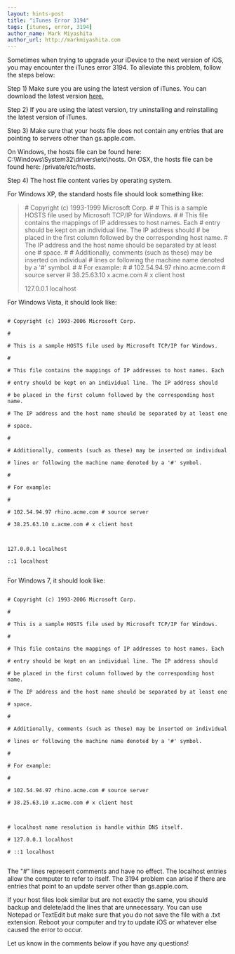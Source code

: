 ```yaml
---
layout: hints-post
title: "iTunes Error 3194"
tags: [itunes, error, 3194]
author_name: Mark Miyashita
author_url: http://markmiyashita.com
---
```


Sometimes when trying to upgrade your iDevice to the next version of iOS, you may encounter the iTunes error 3194. To alleviate this problem, follow the steps below:

Step 1) Make sure you are using the latest version of iTunes. You can download the latest version <a href="http://www.apple.com/itunes/download/">here.</a>

Step 2) If you are using the latest version, try uninstalling and reinstalling the latest version of iTunes.

Step 3) Make sure that your hosts file does not contain any entries that are pointing to servers other than gs.apple.com.

On Windows, the hosts file can be found here: C:\Windows\System32\drivers\etc\hosts.
On OSX, the hosts file can be found here: /private/etc/hosts.

Step 4) The host file content varies by operating system.

For Windows XP, the standard hosts file should look something like:

<blockquote>
&#35; Copyright (c) 1993-1999 Microsoft Corp.
&#35;
&#35; This is a sample HOSTS file used by Microsoft TCP/IP for Windows.
&#35;
&#35; This file contains the mappings of IP addresses to host names. Each
&#35; entry should be kept on an individual line. The IP address should
&#35; be placed in the first column followed by the corresponding host name.
&#35; The IP address and the host name should be separated by at least one
&#35; space.
&#35;
&#35; Additionally, comments (such as these) may be inserted on individual
&#35; lines or following the machine name denoted by a '&#35;' symbol.
&#35;
&#35; For example:
&#35;
&#35; 102.54.94.97 rhino.acme.com &#35; source server
&#35; 38.25.63.10 x.acme.com &#35; x client host

127.0.0.1 localhost
</blockquote>

For Windows Vista, it should look like:

<code>
&#35; Copyright (c) 1993-2006 Microsoft Corp.<br>
&#35;<br>
&#35; This is a sample HOSTS file used by Microsoft TCP/IP for Windows.<br>
&#35;<br>
&#35; This file contains the mappings of IP addresses to host names. Each<br>
&#35; entry should be kept on an individual line. The IP address should<br>
&#35; be placed in the first column followed by the corresponding host name.<br>
&#35; The IP address and the host name should be separated by at least one<br>
&#35; space.<br>
&#35;<br>
&#35; Additionally, comments (such as these) may be inserted on individual<br>
&#35; lines or following the machine name denoted by a '&#35;' symbol.<br>
&#35;<br>
&#35; For example:<br>
&#35;<br>
&#35; 102.54.94.97 rhino.acme.com &#35; source server<br>
&#35; 38.25.63.10 x.acme.com &#35; x client host<br>
<br>
127.0.0.1 localhost<br>
::1 localhost<br>
</code>

For Windows 7, it should look like:

<code>
&#35; Copyright (c) 1993-2006 Microsoft Corp.<br>
&#35;<br>
&#35; This is a sample HOSTS file used by Microsoft TCP/IP for Windows.<br>
&#35;<br>
&#35; This file contains the mappings of IP addresses to host names. Each<br>
&#35; entry should be kept on an individual line. The IP address should<br>
&#35; be placed in the first column followed by the corresponding host name.<br>
&#35; The IP address and the host name should be separated by at least one<br>
&#35; space.<br>
&#35;<br>
&#35; Additionally, comments (such as these) may be inserted on individual<br>
&#35; lines or following the machine name denoted by a '&#35;' symbol.<br>
&#35;<br>
&#35; For example:<br>
&#35;<br>
&#35; 102.54.94.97 rhino.acme.com &#35; source server<br>
&#35; 38.25.63.10 x.acme.com &#35; x client host<br>
<br>
&#35; localhost name resolution is handle within DNS itself.<br>
&#35; 127.0.0.1 localhost<br>
&#35; ::1 localhost<br>
</code>

The "&#35;" lines represent comments and have no effect. The localhost entries allow the computer to refer to itself. The 3194 problem can arise if there are entries that point to an update server other than gs.apple.com.

If your host files look similar but are not exactly the same, you should backup and delete/add the lines that are unnecessary. You can use Notepad or TextEdit but make sure that you do not save the file with a .txt extension. Reboot your computer and try to update iOS or whatever else caused the error to occur.

Let us know in the comments below if you have any questions!